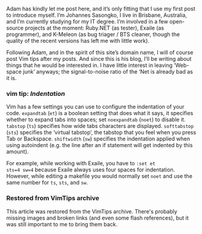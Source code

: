 <!-- :metadata:

title: My Introduction
tags: Random
publishedAt: 2007-04-04T18:48:00-07:00
summary:


Adam has kindly let me post here...

-->

<p>Adam has kindly let me post here, and it&#8217;s only fitting that I use my
first post to introduce myself. I&#8217;m Johannes Sasongko, I live in
Brisbane, Australia, and I&#8217;m currently studying for my IT degree.
I&#8217;m involved in a few open-source projects at the moment: Ruby.<span
class="caps">NET</span> (as tester), Exaile (as programmer), and K-Meleon (as
bug triager / <span class="caps">BTS</span> cleaner, though the quality of the
recent versions has left me with little work).</p>

<p>Following Adam, and in the spirit of this site&#8217;s domain name, I will
of course post Vim tips after my posts. And since this is his blog, I&#8217;ll
be writing about things that he would be interested in. I have little interest
in leaving &#8216;Web-space junk&#8217; anyways; the signal-to-noise ratio of
the &#8216;Net is already bad as it is.</p>

<div class="vimtip">

<h3>
<b>vim tip:</b> <i>Indentation</i>
</h3>

<p>
Vim has a few settings you can use to configure the indentation of your
code. <code>expandtab</code> (<code>et</code>) is a boolean setting that does
what it says, it specifies whether to expand tabs into spaces; set
<code>noexpandtab</code> (<code>noet</code>) to disable it.
<code>tabstop</code> (<code>ts</code>) specifies how wide tabs characters are
displayed. <code>softtabstop</code> (<code>sts</code>) specifies the
&#8216;virtual tabstop&#8217;, the tabstop that you feel when you press Tab or
Backspace. <code>shiftwidth</code> (<code>sw</code>) specifies the indentation
applied when using autoindent (e.g. the line after an if statement will get
indented by this amount).

For example, while working with Exaile, you have to <code>:set et sts=4
sw=4</code> because Exaile always uses four spaces for indentation. However,
while editing a makefile you would normally set <code>noet</code> and use the
same number for <code>ts</code>, <code>sts</code>, and <code>sw</code>.
</p>

</div>

<div class="restored-from-archive">
  <h3>Restored from VimTips archive</h3>
  <p>
  This article was restored from the VimTips archive. There's probably
  missing images and broken links (and even some flash references), but it
  was still important to me to bring them back.
  </p>
</div>
